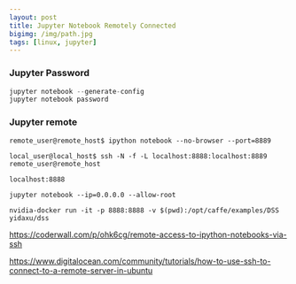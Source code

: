 ```yaml
---
layout: post
title: Jupyter Notebook Remotely Connected
bigimg: /img/path.jpg
tags: [linux, jupyter]
---
```


### Jupyter Password
```python
jupyter notebook --generate-config
jupyter notebook password
```
### Jupyter remote

```
remote_user@remote_host$ ipython notebook --no-browser --port=8889

local_user@local_host$ ssh -N -f -L localhost:8888:localhost:8889 remote_user@remote_host

localhost:8888

jupyter notebook --ip=0.0.0.0 --allow-root

nvidia-docker run -it -p 8888:8888 -v $(pwd):/opt/caffe/examples/DSS yidaxu/dss
```

https://coderwall.com/p/ohk6cg/remote-access-to-ipython-notebooks-via-ssh

https://www.digitalocean.com/community/tutorials/how-to-use-ssh-to-connect-to-a-remote-server-in-ubuntu
